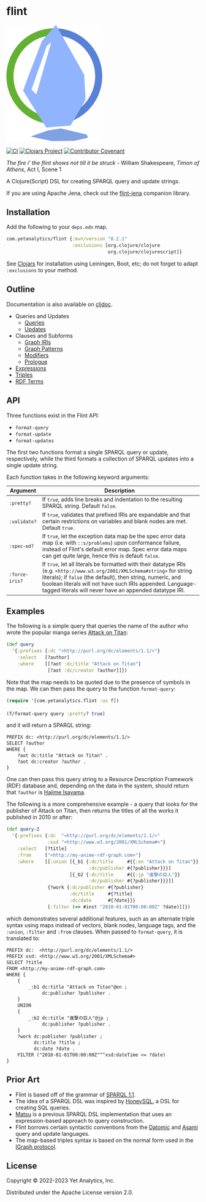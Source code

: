 # flint

<img src="logo/logo.svg" alt="Flint Logo" width="250px"/>

[![CI](https://github.com/yetanalytics/flint/actions/workflows/test.yml/badge.svg)](https://github.com/yetanalytics/flint/actions/workflows/test.yml)
[![Clojars Project](https://img.shields.io/clojars/v/com.yetanalytics/flint.svg)](https://clojars.org/com.yetanalytics/flint)
[![Contributor Covenant](https://img.shields.io/badge/Contributor%20Covenant-2.1-5e0b73.svg)](CODE_OF_CONDUCT.md)

_The fire i' the flint shows not till it be struck_
\- William Shakespeare, _Timon of Athens_, Act I, Scene 1

A Clojure(Script) DSL for creating SPARQL query and update strings.

If you are using Apache Jena, check out the [flint-jena](https://github.com/yetanalytics/flint-jena) companion library.

## Installation

Add the following to your `deps.edn` map.

```clojure
com.yetanalytics/flint {:mvn/version "0.2.1"
                        :exclusions [org.clojure/clojure
                                     org.clojure/clojurescript]}
```

See [Clojars](https://clojars.org/com.yetanalytics/flint) for installation using Leiningen, Boot, etc; do not forget to adapt `:exclusions` to your method.

## Outline

Documentation is also available on [cljdoc](https://cljdoc.org/d/com.yetanalytics/flint).

- Queries and Updates
  - [Queries](doc/query.md)
  - [Updates](doc/update.md)
- Clauses and Subforms
  - [Graph IRIs](doc/graph.md)
  - [Graph Patterns](doc/where.md)
  - [Modifiers](doc/modifier.md)
  - [Prologue](doc/prologue.md)
- [Expressions](doc/expr.md)
- [Triples](doc/triple.md)
- [RDF Terms](doc/axiom.md)

## API

Three functions exist in the Flint API:
- `format-query`
- `format-update`
- `format-updates`

The first two functions format a single SPARQL query or update, respectively, while the third formats a collection of SPARQL updates into a single update string.

Each function takes in the following keyword arguments:

| Argument       | Description |
| ---            | --- |
| `:pretty?`     | If `true`, adds line breaks and indentation to the resulting SPARQL string. Default `false`.
| `:validate?`   | If `true`, validates that prefixed IRIs are expandable and that certain restrictions on variables and blank nodes are met. Default `true`.
| `:spec-ed?`    | If `true`, let the exception data map be the spec error data map (i.e. with `::s/problems`) upon conformance failure, instead of Flint's default error map. Spec error data maps can get quite large, hence this is default `false`.
| `:force-iris?` | If `true`, let all literals be formatted with their datatype IRIs (e.g. `<http://www.w3.org/2001/XMLSchema#string>` for string literals); if `false` (the default), then string, numeric, and boolean literals will not have such IRIs appended. Language-tagged literals will never have an appended datatype IRI.

## Examples

The following is a simple query that queries the name of the author who wrote the popular manga series [Attack on Titan](https://en.wikipedia.org/wiki/Attack_on_Titan):
```clojure
(def query
  '{:prefixes {:dc "<http://purl.org/dc/elements/1.1/>"}
    :select   [?author]
    :where    [[?aot :dc/title "Attack on Titan"]
               [?aot :dc/creator ?author]]})
```
Note that the map needs to be quoted due to the presence of symbols in the map. We can then pass the query to the function `format-query`:
```clojure
(require '[com.yetanalytics.flint :as f])

(f/format-query query :pretty? true)
```
and it will return a SPARQL string:
```sparql
PREFIX dc: <http://purl.org/dc/elements/1.1/>
SELECT ?author
WHERE {
    ?aot dc:title "Attack on Titan" .
    ?aot dc:creator ?author .
}
```
One can then pass this query string to a Resource Description Framework (RDF) database and, depending on the data in the system, should return that `?author` is [Hajime Isayama](https://en.wikipedia.org/wiki/Hajime_Isayama).

The following is a more comprehensive example - a query that looks for the publisher of Attack on Titan, then returns the titles of all the works it published in 2010 or after:
```clojure
(def query-2
  '{:prefixes {:dc  "<http://purl.org/dc/elements/1.1/>"
               :xsd "<http://www.w3.org/2001/XMLSchema#>"}
    :select   [?title]
    :from     ["<http://my-anime-rdf-graph.com>"]
    :where    [[:union [{_b1 {:dc/title     #{{:en "Attack on Titan"}}
                              :dc/publisher #{?publisher}}}]
                       [{_b2 {:dc/title     #{{:jp "進撃の巨人"}}
                              :dc/publisher #{?publisher}}}]]
               {?work {:dc/publisher #{?publisher}
                       :dc/title     #{?title}
                       :dc/date      #{?date}}}
               [:filter (<= #inst "2010-01-01T00:00:00Z" ?date)]]})
```
which demonstrates several additional features, such as an alternate triple syntax using maps instead of vectors, blank nodes, language tags, and the `:union`, `:filter` and `:from` clauses. When passed to `format-query`, it is translated to:
```sparql
PREFIX dc:  <http://purl.org/dc/elements/1.1/>
PREFIX xsd: <http://www.w3.org/2001/XMLSchema#>
SELECT ?title
FROM <http://my-anime-rdf-graph.com>
WHERE {
    {
        _:b1 dc:title "Attack on Titan"@en ;
             dc:publisher ?publisher .
    }
    UNION
    {
        _:b2 dc:title "進撃の巨人"@jp ;
             dc:publisher ?publisher .
    }
    ?work dc:publisher ?publisher ;
          dc:title ?title ;
          dc:date ?date .
    FILTER ("2010-01-01T00:00:00Z"^^xsd:dateTime <= ?date)
}
```

## Prior Art
- Flint is based off of the grammar of [SPARQL 1.1](https://www.w3.org/TR/sparql11-query/).
- The idea of a SPARQL DSL was inspired by [HoneySQL](https://github.com/seancorfield/honeysql), a DSL for creating SQL queries.
- [Matsu](https://github.com/boutros/matsu) is a previous SPARQL DSL implementation that uses an expression-based approach to query construction.
- Flint borrows certain syntactic conventions from the [Datomic](https://docs.datomic.com/on-prem/query/query.html) and [Asami](https://github.com/threatgrid/asami) query and update languages.
- The map-based triples syntax is based on the normal form used in the [IGraph protocol](https://github.com/ont-app/igraph).

## License

Copyright © 2022-2023 Yet Analytics, Inc.

Distributed under the Apache License version 2.0.
